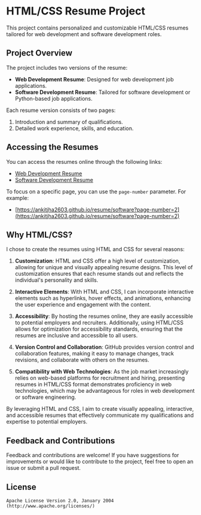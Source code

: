 # HTML/CSS Resume Project

This project contains personalized and customizable HTML/CSS resumes tailored for web development and software development roles.

## Project Overview

The project includes two versions of the resume:

- **Web Development Resume**: Designed for web development job applications.
- **Software Development Resume**: Tailored for software development or Python-based job applications.

Each resume version consists of two pages:

1. Introduction and summary of qualifications.
2. Detailed work experience, skills, and education.

## Accessing the Resumes

You can access the resumes online through the following links:

- [Web Development Resume](https://ankitjha2603.github.io/resume/web/)
- [Software Development Resume](https://ankitjha2603.github.io/resume/software/)

To focus on a specific page, you can use the `page-number` parameter. For example:

- [https://ankitjha2603.github.io/resume/software?page-number=2](https://ankitjha2603.github.io/resume/software?page-number=2)

## Why HTML/CSS?

I chose to create the resumes using HTML and CSS for several reasons:

1. **Customization**: HTML and CSS offer a high level of customization, allowing for unique and visually appealing resume designs. This level of customization ensures that each resume stands out and reflects the individual's personality and skills.

2. **Interactive Elements**: With HTML and CSS, I can incorporate interactive elements such as hyperlinks, hover effects, and animations, enhancing the user experience and engagement with the content.

3. **Accessibility**: By hosting the resumes online, they are easily accessible to potential employers and recruiters. Additionally, using HTML/CSS allows for optimization for accessibility standards, ensuring that the resumes are inclusive and accessible to all users.

4. **Version Control and Collaboration**: GitHub provides version control and collaboration features, making it easy to manage changes, track revisions, and collaborate with others on the resumes.

5. **Compatibility with Web Technologies**: As the job market increasingly relies on web-based platforms for recruitment and hiring, presenting resumes in HTML/CSS format demonstrates proficiency in web technologies, which may be advantageous for roles in web development or software engineering.

By leveraging HTML and CSS, I aim to create visually appealing, interactive, and accessible resumes that effectively communicate my qualifications and expertise to potential employers.

## Feedback and Contributions

Feedback and contributions are welcome! If you have suggestions for improvements or would like to contribute to the project, feel free to open an issue or submit a pull request.

## License

`Apache License Version 2.0, January 2004 (http://www.apache.org/licenses/)`
